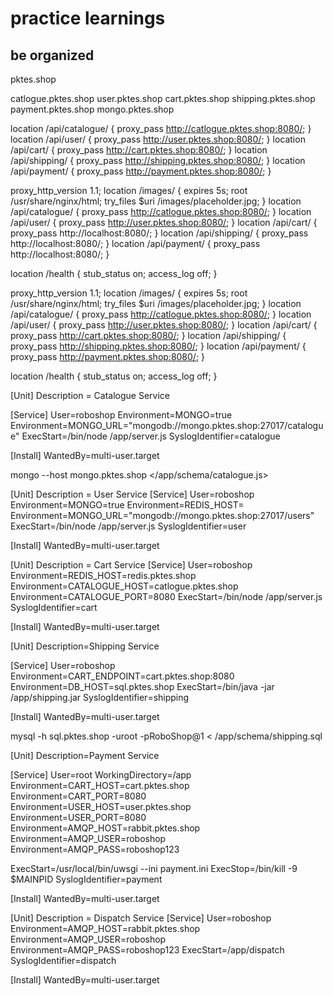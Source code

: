 # practice learnings

## be organized

pktes.shop

catlogue.pktes.shop
user.pktes.shop
cart.pktes.shop
shipping.pktes.shop
payment.pktes.shop
mongo.pktes.shop

location /api/catalogue/ { proxy_pass http://catlogue.pktes.shop:8080/; }
location /api/user/ { proxy_pass http://user.pktes.shop:8080/; }
location /api/cart/ { proxy_pass http://cart.pktes.shop:8080/; }
location /api/shipping/ { proxy_pass http://shipping.pktes.shop:8080/; }
location /api/payment/ { proxy_pass http://payment.pktes.shop:8080/; }


proxy_http_version 1.1;
location /images/ {
  expires 5s;
  root   /usr/share/nginx/html;
  try_files $uri /images/placeholder.jpg;
}
location /api/catalogue/ { proxy_pass http://catlogue.pktes.shop:8080/; }
location /api/user/ { proxy_pass http://user.pktes.shop:8080/; }
location /api/cart/ { proxy_pass http://localhost:8080/; }
location /api/shipping/ { proxy_pass http://localhost:8080/; }
location /api/payment/ { proxy_pass http://localhost:8080/; }

location /health {
  stub_status on;
  access_log off;
}

proxy_http_version 1.1;
location /images/ {
  expires 5s;
  root   /usr/share/nginx/html;
  try_files $uri /images/placeholder.jpg;
}
location /api/catalogue/ { proxy_pass http://catlogue.pktes.shop:8080/; }
location /api/user/ { proxy_pass http://user.pktes.shop:8080/; }
location /api/cart/ { proxy_pass http://cart.pktes.shop:8080/; }
location /api/shipping/ { proxy_pass http://shipping.pktes.shop:8080/; }
location /api/payment/ { proxy_pass http://payment.pktes.shop:8080/; }

location /health {
  stub_status on;
  access_log off;
}



[Unit]
Description = Catalogue Service

[Service]
User=roboshop
Environment=MONGO=true
Environment=MONGO_URL="mongodb://mongo.pktes.shop:27017/catalogue"
ExecStart=/bin/node /app/server.js
SyslogIdentifier=catalogue

[Install]
WantedBy=multi-user.target


mongo --host mongo.pktes.shop </app/schema/catalogue.js>

[Unit]
Description = User Service
[Service]
User=roboshop
Environment=MONGO=true
Environment=REDIS_HOST=<REDIS-SERVER-IP>
Environment=MONGO_URL="mongodb://mongo.pktes.shop:27017/users"
ExecStart=/bin/node /app/server.js
SyslogIdentifier=user

[Install]
WantedBy=multi-user.target


[Unit]
Description = Cart Service
[Service]
User=roboshop
Environment=REDIS_HOST=redis.pktes.shop
Environment=CATALOGUE_HOST=catlogue.pktes.shop
Environment=CATALOGUE_PORT=8080
ExecStart=/bin/node /app/server.js
SyslogIdentifier=cart

[Install]
WantedBy=multi-user.target

[Unit]
Description=Shipping Service

[Service]
User=roboshop
Environment=CART_ENDPOINT=cart.pktes.shop:8080
Environment=DB_HOST=sql.pktes.shop
ExecStart=/bin/java -jar /app/shipping.jar
SyslogIdentifier=shipping

[Install]
WantedBy=multi-user.target



mysql -h sql.pktes.shop -uroot -pRoboShop@1 < /app/schema/shipping.sql 



[Unit]
Description=Payment Service

[Service]
User=root
WorkingDirectory=/app
Environment=CART_HOST=cart.pktes.shop
Environment=CART_PORT=8080
Environment=USER_HOST=user.pktes.shop
Environment=USER_PORT=8080
Environment=AMQP_HOST=rabbit.pktes.shop
Environment=AMQP_USER=roboshop
Environment=AMQP_PASS=roboshop123

ExecStart=/usr/local/bin/uwsgi --ini payment.ini
ExecStop=/bin/kill -9 $MAINPID
SyslogIdentifier=payment

[Install]
WantedBy=multi-user.target


[Unit]
Description = Dispatch Service
[Service]
User=roboshop
Environment=AMQP_HOST=rabbit.pktes.shop
Environment=AMQP_USER=roboshop
Environment=AMQP_PASS=roboshop123
ExecStart=/app/dispatch
SyslogIdentifier=dispatch

[Install]
WantedBy=multi-user.target